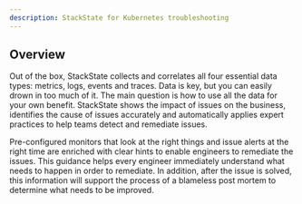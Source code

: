 ```yaml
---
description: StackState for Kubernetes troubleshooting
---
```


## Overview

Out of the box, StackState collects and correlates all four essential data types: metrics, logs, events and traces. Data is key, but you can easily drown in too much of it. The main question is how to use all the data for your own benefit. StackState shows the impact of issues on the business, identifies the cause of issues accurately and automatically applies expert practices to help teams detect and remediate issues. 

Pre-configured monitors that look at the right things and issue alerts at the right time are enriched with clear hints to enable engineers to remediate the issues. This guidance helps every engineer immediately understand what needs to happen in order to remediate. In addition, after the issue is solved, this information will support the process of a blameless post mortem to determine what needs to be improved.


